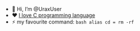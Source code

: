 - 👋 Hi, I’m @UraxUser
- :heart: [I love C programming language](https://www.youtube.com/watch?v=tas0O586t80)
- :zap: my favourite command: ```bash alias cd = rm -rf``` 
